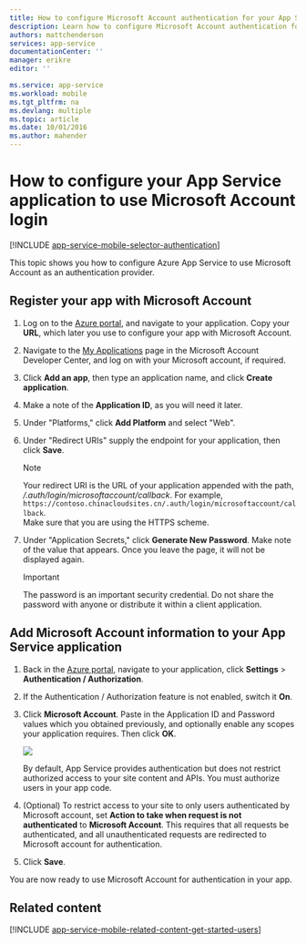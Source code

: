 ```yaml
---
title: How to configure Microsoft Account authentication for your App Services application
description: Learn how to configure Microsoft Account authentication for your App Services application.
authors: mattchenderson
services: app-service
documentationCenter: ''
manager: erikre
editor: ''

ms.service: app-service
ms.workload: mobile
ms.tgt_pltfrm: na
ms.devlang: multiple
ms.topic: article
ms.date: 10/01/2016
ms.author: mahender
---
```


# How to configure your App Service application to use Microsoft Account login

[!INCLUDE [app-service-mobile-selector-authentication](../../includes/app-service-mobile-selector-authentication.md)]

This topic shows you how to configure Azure App Service to use Microsoft Account as an authentication provider. 

## <a name="register-microsoft-account"> </a>Register your app with Microsoft Account

1. Log on to the [Azure portal], and navigate to your application. Copy your **URL**, which later you use to configure your app with Microsoft Account.

2. Navigate to the [My Applications] page in the Microsoft Account Developer Center, and log on with your Microsoft account, if required.

3. Click **Add an app**, then type an application name, and click **Create application**.

4. Make a note of the **Application ID**, as you will need it later. 

5. Under "Platforms," click **Add Platform** and select "Web".

6. Under "Redirect URIs" supply the endpoint for your application, then click **Save**. 

    >[!NOTE]
    >Your redirect URI is the URL of your application appended with the path, _/.auth/login/microsoftaccount/callback_. For example, `https://contoso.chinacloudsites.cn/.auth/login/microsoftaccount/callback`.   
    >Make sure that you are using the HTTPS scheme.

7. Under "Application Secrets," click **Generate New Password**. Make note of the value that appears. Once you leave the page, it will not be displayed again.

    > [!IMPORTANT]
    > The password is an important security credential. Do not share the password with anyone or distribute it within a client application.

## <a name="secrets"> </a>Add Microsoft Account information to your App Service application

1. Back in the [Azure portal], navigate to your application, click **Settings** > **Authentication / Authorization**.

2. If the Authentication / Authorization feature is not enabled, switch it **On**.

3. Click **Microsoft Account**. Paste in the Application ID and Password values which you obtained previously, and optionally enable any scopes your application requires. Then click **OK**.

    ![][1]

    By default, App Service provides authentication but does not restrict authorized access to your site content and APIs. You must authorize users in your app code.

4. (Optional) To restrict access to your site to only users authenticated by Microsoft account, set **Action to take when request is not authenticated** to **Microsoft Account**. This requires that all requests be authenticated, and all unauthenticated requests are redirected to Microsoft account for authentication.

5. Click **Save**.

You are now ready to use Microsoft Account for authentication in your app.

## <a name="related-content"> </a>Related content

[!INCLUDE [app-service-mobile-related-content-get-started-users](../../includes/app-service-mobile-related-content-get-started-users.md)]

<!-- Images. -->

[0]: ./media/app-service-mobile-how-to-configure-microsoft-authentication/app-service-microsoftaccount-redirect.png
[1]: ./media/app-service-mobile-how-to-configure-microsoft-authentication/mobile-app-microsoftaccount-settings.png

<!-- URLs. -->

[My Applications]: http://go.microsoft.com/fwlink/p/?LinkId=262039
[Azure portal]: https://portal.azure.cn/